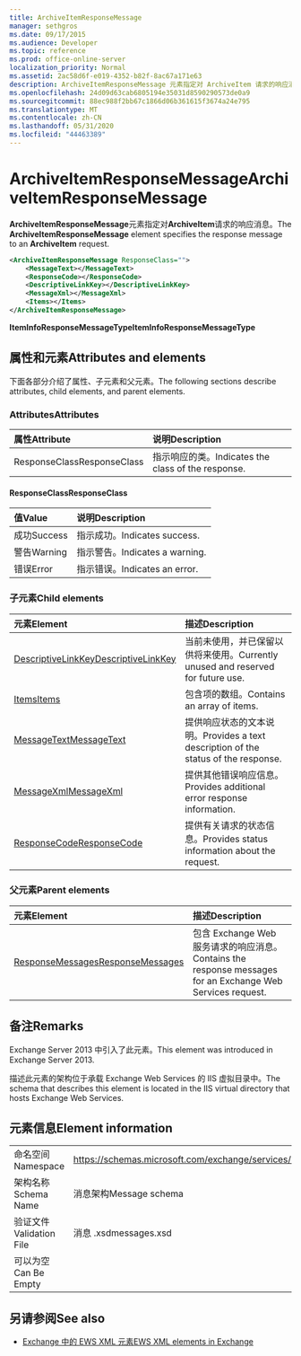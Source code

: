 ```yaml
---
title: ArchiveItemResponseMessage
manager: sethgros
ms.date: 09/17/2015
ms.audience: Developer
ms.topic: reference
ms.prod: office-online-server
localization_priority: Normal
ms.assetid: 2ac58d6f-e019-4352-b82f-8ac67a171e63
description: ArchiveItemResponseMessage 元素指定对 ArchiveItem 请求的响应消息。
ms.openlocfilehash: 24d09d63cab6805194e35031d8590290573de0a9
ms.sourcegitcommit: 88ec988f2bb67c1866d06b361615f3674a24e795
ms.translationtype: MT
ms.contentlocale: zh-CN
ms.lasthandoff: 05/31/2020
ms.locfileid: "44463389"
---
```

# <a name="archiveitemresponsemessage"></a><span data-ttu-id="e8404-103">ArchiveItemResponseMessage</span><span class="sxs-lookup"><span data-stu-id="e8404-103">ArchiveItemResponseMessage</span></span>

<span data-ttu-id="e8404-104">**ArchiveItemResponseMessage**元素指定对**ArchiveItem**请求的响应消息。</span><span class="sxs-lookup"><span data-stu-id="e8404-104">The **ArchiveItemResponseMessage** element specifies the response message to an **ArchiveItem** request.</span></span> 
  
```XML
<ArchiveItemResponseMessage ResponseClass="">
    <MessageText></MessageText>
    <ResponseCode></ResponseCode>
    <DescriptiveLinkKey></DescriptiveLinkKey>
    <MessageXml></MessageXml>
    <Items></Items>
</ArchiveItemResponseMessage>
```

 <span data-ttu-id="e8404-105">**ItemInfoResponseMessageType**</span><span class="sxs-lookup"><span data-stu-id="e8404-105">**ItemInfoResponseMessageType**</span></span>
## <a name="attributes-and-elements"></a><span data-ttu-id="e8404-106">属性和元素</span><span class="sxs-lookup"><span data-stu-id="e8404-106">Attributes and elements</span></span>

<span data-ttu-id="e8404-107">下面各部分介绍了属性、子元素和父元素。</span><span class="sxs-lookup"><span data-stu-id="e8404-107">The following sections describe attributes, child elements, and parent elements.</span></span>
  
### <a name="attributes"></a><span data-ttu-id="e8404-108">Attributes</span><span class="sxs-lookup"><span data-stu-id="e8404-108">Attributes</span></span>

|<span data-ttu-id="e8404-109">**属性**</span><span class="sxs-lookup"><span data-stu-id="e8404-109">**Attribute**</span></span>|<span data-ttu-id="e8404-110">**说明**</span><span class="sxs-lookup"><span data-stu-id="e8404-110">**Description**</span></span>|
|:-----|:-----|
|<span data-ttu-id="e8404-111">ResponseClass</span><span class="sxs-lookup"><span data-stu-id="e8404-111">ResponseClass</span></span>  <br/> |<span data-ttu-id="e8404-112">指示响应的类。</span><span class="sxs-lookup"><span data-stu-id="e8404-112">Indicates the class of the response.</span></span>  <br/> |
   
#### <a name="responseclass"></a><span data-ttu-id="e8404-113">ResponseClass</span><span class="sxs-lookup"><span data-stu-id="e8404-113">ResponseClass</span></span>

|<span data-ttu-id="e8404-114">**值**</span><span class="sxs-lookup"><span data-stu-id="e8404-114">**Value**</span></span>|<span data-ttu-id="e8404-115">**说明**</span><span class="sxs-lookup"><span data-stu-id="e8404-115">**Description**</span></span>|
|:-----|:-----|
|<span data-ttu-id="e8404-116">成功</span><span class="sxs-lookup"><span data-stu-id="e8404-116">Success</span></span>  <br/> |<span data-ttu-id="e8404-117">指示成功。</span><span class="sxs-lookup"><span data-stu-id="e8404-117">Indicates success.</span></span>  <br/> |
|<span data-ttu-id="e8404-118">警告</span><span class="sxs-lookup"><span data-stu-id="e8404-118">Warning</span></span>  <br/> |<span data-ttu-id="e8404-119">指示警告。</span><span class="sxs-lookup"><span data-stu-id="e8404-119">Indicates a warning.</span></span>  <br/> |
|<span data-ttu-id="e8404-120">错误</span><span class="sxs-lookup"><span data-stu-id="e8404-120">Error</span></span>  <br/> |<span data-ttu-id="e8404-121">指示错误。</span><span class="sxs-lookup"><span data-stu-id="e8404-121">Indicates an error.</span></span>  <br/> |
   
### <a name="child-elements"></a><span data-ttu-id="e8404-122">子元素</span><span class="sxs-lookup"><span data-stu-id="e8404-122">Child elements</span></span>

|<span data-ttu-id="e8404-123">**元素**</span><span class="sxs-lookup"><span data-stu-id="e8404-123">**Element**</span></span>|<span data-ttu-id="e8404-124">**描述**</span><span class="sxs-lookup"><span data-stu-id="e8404-124">**Description**</span></span>|
|:-----|:-----|
|[<span data-ttu-id="e8404-125">DescriptiveLinkKey</span><span class="sxs-lookup"><span data-stu-id="e8404-125">DescriptiveLinkKey</span></span>](descriptivelinkkey.md) <br/> |<span data-ttu-id="e8404-126">当前未使用，并已保留以供将来使用。</span><span class="sxs-lookup"><span data-stu-id="e8404-126">Currently unused and reserved for future use.</span></span>  <br/> |
|[<span data-ttu-id="e8404-127">Items</span><span class="sxs-lookup"><span data-stu-id="e8404-127">Items</span></span>](items.md) <br/> |<span data-ttu-id="e8404-128">包含项的数组。</span><span class="sxs-lookup"><span data-stu-id="e8404-128">Contains an array of items.</span></span>  <br/> |
|[<span data-ttu-id="e8404-129">MessageText</span><span class="sxs-lookup"><span data-stu-id="e8404-129">MessageText</span></span>](messagetext.md) <br/> |<span data-ttu-id="e8404-130">提供响应状态的文本说明。</span><span class="sxs-lookup"><span data-stu-id="e8404-130">Provides a text description of the status of the response.</span></span>  <br/> |
|[<span data-ttu-id="e8404-131">MessageXml</span><span class="sxs-lookup"><span data-stu-id="e8404-131">MessageXml</span></span>](messagexml.md) <br/> |<span data-ttu-id="e8404-132">提供其他错误响应信息。</span><span class="sxs-lookup"><span data-stu-id="e8404-132">Provides additional error response information.</span></span>  <br/> |
|[<span data-ttu-id="e8404-133">ResponseCode</span><span class="sxs-lookup"><span data-stu-id="e8404-133">ResponseCode</span></span>](responsecode.md) <br/> |<span data-ttu-id="e8404-134">提供有关请求的状态信息。</span><span class="sxs-lookup"><span data-stu-id="e8404-134">Provides status information about the request.</span></span>  <br/> |
   
### <a name="parent-elements"></a><span data-ttu-id="e8404-135">父元素</span><span class="sxs-lookup"><span data-stu-id="e8404-135">Parent elements</span></span>

|<span data-ttu-id="e8404-136">**元素**</span><span class="sxs-lookup"><span data-stu-id="e8404-136">**Element**</span></span>|<span data-ttu-id="e8404-137">**描述**</span><span class="sxs-lookup"><span data-stu-id="e8404-137">**Description**</span></span>|
|:-----|:-----|
|[<span data-ttu-id="e8404-138">ResponseMessages</span><span class="sxs-lookup"><span data-stu-id="e8404-138">ResponseMessages</span></span>](responsemessages.md) <br/> |<span data-ttu-id="e8404-139">包含 Exchange Web 服务请求的响应消息。</span><span class="sxs-lookup"><span data-stu-id="e8404-139">Contains the response messages for an Exchange Web Services request.</span></span>  <br/> |
   
## <a name="remarks"></a><span data-ttu-id="e8404-140">备注</span><span class="sxs-lookup"><span data-stu-id="e8404-140">Remarks</span></span>

<span data-ttu-id="e8404-141">Exchange Server 2013 中引入了此元素。</span><span class="sxs-lookup"><span data-stu-id="e8404-141">This element was introduced in Exchange Server 2013.</span></span>
  
<span data-ttu-id="e8404-142">描述此元素的架构位于承载 Exchange Web Services 的 IIS 虚拟目录中。</span><span class="sxs-lookup"><span data-stu-id="e8404-142">The schema that describes this element is located in the IIS virtual directory that hosts Exchange Web Services.</span></span>
  
## <a name="element-information"></a><span data-ttu-id="e8404-143">元素信息</span><span class="sxs-lookup"><span data-stu-id="e8404-143">Element information</span></span>

|||
|:-----|:-----|
|<span data-ttu-id="e8404-144">命名空间</span><span class="sxs-lookup"><span data-stu-id="e8404-144">Namespace</span></span>  <br/> |https://schemas.microsoft.com/exchange/services/2006/messages  <br/> |
|<span data-ttu-id="e8404-145">架构名称</span><span class="sxs-lookup"><span data-stu-id="e8404-145">Schema Name</span></span>  <br/> |<span data-ttu-id="e8404-146">消息架构</span><span class="sxs-lookup"><span data-stu-id="e8404-146">Message schema</span></span>  <br/> |
|<span data-ttu-id="e8404-147">验证文件</span><span class="sxs-lookup"><span data-stu-id="e8404-147">Validation File</span></span>  <br/> |<span data-ttu-id="e8404-148">消息 .xsd</span><span class="sxs-lookup"><span data-stu-id="e8404-148">messages.xsd</span></span>  <br/> |
|<span data-ttu-id="e8404-149">可以为空</span><span class="sxs-lookup"><span data-stu-id="e8404-149">Can Be Empty</span></span>  <br/> ||
   
## <a name="see-also"></a><span data-ttu-id="e8404-150">另请参阅</span><span class="sxs-lookup"><span data-stu-id="e8404-150">See also</span></span>

- [<span data-ttu-id="e8404-151">Exchange 中的 EWS XML 元素</span><span class="sxs-lookup"><span data-stu-id="e8404-151">EWS XML elements in Exchange</span></span>](ews-xml-elements-in-exchange.md)

